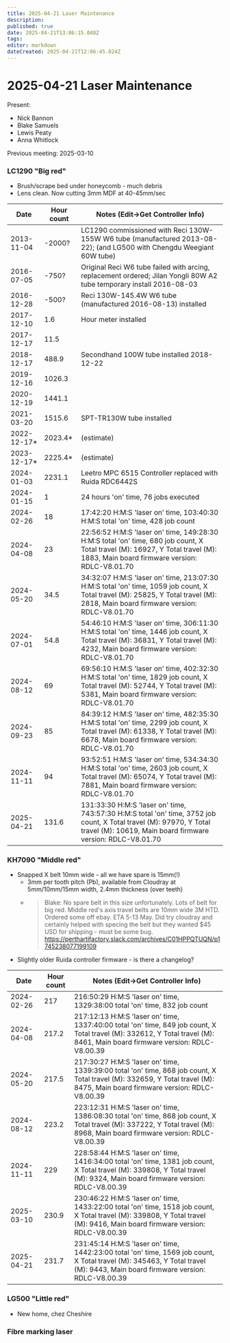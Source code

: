 ```yaml
---
title: 2025-04-21 Laser Maintenance
description: 
published: true
date: 2025-04-21T13:06:15.048Z
tags: 
editor: markdown
dateCreated: 2025-04-21T12:06:45.024Z
---
```


# 2025-04-21 Laser Maintenance

Present:
* Nick Bannon
* Blake Samuels
* Lewis Peaty
* Anna Whitlock

Previous meeting: 2025-03-10

### LC1290 "Big red"

* Brush/scrape bed under honeycomb - much debris
* Lens clean. Now cutting 3mm MDF at 40-45mm/sec

| Date       | Hour count | Notes (Edit->Get Controller Info) |
|------------|------------|-----------------------------------------------------------------------------------------------------------------------|
| 2013-11-04 | -2000?     | LC1290 commissioned with Reci 130W-155W W6 tube (manufactured 2013-08-22); (and LG500 with Chengdu Weegiant 60W tube) |
| 2016-07-05 | -750?      | Original Reci W6 tube failed with arcing, replacement ordered; Jilan Yongli 80W A2 tube temporary install 2016-08-03  |
| 2016-12-28 | -500?      | Reci 130W-145.4W W6 tube (manufactured 2016-08-13) installed |
| 2017-12-10 | 1.6        | Hour meter installed |
| 2017-12-17 | 11.5       | |
| 2018-12-17 | 488.9      | Secondhand 100W tube installed 2018-12-22 |
| 2019-12-16 | 1026.3     | |
| 2020-12-19 | 1441.1     | |
| 2021-03-20 | 1515.6     | SPT-TR130W tube installed |
| 2022-12-17* | 2023.4*   | (estimate) |
| 2023-12-17* | 2225.4*   | (estimate) |
| 2024-01-03 | 2231.1     | Leetro MPC 6515 Controller replaced with Ruida RDC6442S |
| 2024-01-15 | 1          | 24 hours 'on' time, 76 jobs executed |
| 2024-02-26 | 18         | 17:42:20 H:M:S 'laser on' time, 103:40:30 H:M:S total 'on' time, 428 job count |
| 2024-04-08 | 23         | 22:56:52 H:M:S 'laser on' time, 149:28:30 H:M:S total 'on' time, 680 job count, X Total travel (M): 16927, Y Total travel (M): 1883, Main board firmware version: RDLC-V8.01.70 |
| 2024-05-20 | 34.5       | 34:32:07 H:M:S 'laser on' time, 213:07:30 H:M:S total 'on' time, 1059 job count, X Total travel (M): 25825, Y Total travel (M): 2818, Main board firmware version: RDLC-V8.01.70 |
| 2024-07-01 | 54.8       | 54:46:10 H:M:S 'laser on' time, 306:11:30 H:M:S total 'on' time, 1446 job count, X Total travel (M): 36831, Y Total travel (M): 4232, Main board firmware version: RDLC-V8.01.70 |
| 2024-08-12 | 69         | 69:56:10 H:M:S 'laser on' time, 402:32:30 H:M:S total 'on' time, 1829 job count, X Total travel (M): 52744, Y Total travel (M): 5381, Main board firmware version: RDLC-V8.01.70 |
| 2024-09-23 | 85         | 84:39:12 H:M:S 'laser on' time, 482:35:30 H:M:S total 'on' time, 2299 job count, X Total travel (M): 61338, Y Total travel (M): 6678, Main board firmware version: RDLC-V8.01.70 |
| 2024-11-11 | 94         | 93:52:51 H:M:S 'laser on' time, 534:34:30 H:M:S total 'on' time, 2603 job count, X Total travel (M): 65074, Y Total travel (M): 7881, Main board firmware version: RDLC-V8.01.70 |
| 2025-04-21 | 131.6      | 131:33:30 H:M:S 'laser on' time, 743:57:30 H:M:S total 'on' time, 3752 job count, X Total travel (M): 97970, Y Total travel (M): 10619, Main board firmware version: RDLC-V8.01.70 |

### KH7090 "Middle red"

* Snapped X belt 10mm wide - all we have spare is 15mm(!)
  * 3mm per tooth pitch (Pb), available from Cloudray at 5mm/10mm/15mm width, 2.4mm thickness (over teeth)
  * > Blake: No spare belt in this size unfortunately. Lots of belt for big red. Middle red's axis travel belts are 10mm wide 3M HTD. Ordered some off ebay. ETA 5-13 May. Did try cloudray and certainly helped with specing the belt but they wanted $45 USD for shipping - must be some bug.
      https://perthartifactory.slack.com/archives/C01HPPQTUQN/p1745238077199109
* Slightly older Ruida controller firmware - is there a changelog?

| Date       | Hour count | Notes (Edit->Get Controller Info) |
|------------|------------|-------|
| 2024-02-26 | 217        | 216:50:29 H:M:S 'laser on' time, 1329:38:00 total 'on' time, 832 job count |
| 2024-04-08 | 217.2      | 217:12:13 H:M:S 'laser on' time, 1337:40:00 total 'on' time, 849 job count, X Total travel (M): 332612, Y Total travel (M): 8461, Main board firmware version: RDLC-V8.00.39 |
| 2024-05-20 | 217.5      | 217:30:27 H:M:S 'laser on' time, 1339:39:00 total 'on' time, 868 job count, X Total travel (M): 332659, Y Total travel (M): 8475, Main board firmware version: RDLC-V8.00.39 |
| 2024-08-12 | 223.2      | 223:12:31 H:M:S 'laser on' time, 1386:08:30 total 'on' time, 868 job count, X Total travel (M): 337222, Y Total travel (M): 8968, Main board firmware version: RDLC-V8.00.39 |
| 2024-11-11 | 229        | 228:58:44 H:M:S 'laser on' time, 1416:34:00 total 'on' time, 1381 job count, X Total travel (M): 339808, Y Total travel (M): 9324, Main board firmware version: RDLC-V8.00.39 |
| 2025-03-10 | 230.9      | 230:46:22 H:M:S 'laser on' time, 1433:22:00 total 'on' time, 1518 job count, X Total travel (M): 339808, Y Total travel (M): 9416, Main board firmware version: RDLC-V8.00.39 |
| 2025-04-21 | 231.7      | 231:45:14 H:M:S 'laser on' time, 1442:23:00 total 'on' time, 1569 job count, X Total travel (M): 345463, Y Total travel (M): 9443, Main board firmware version: RDLC-V8.00.39 |

### LG500 "Little red"
* New home, chez Cheshire

### Fibre marking laser
